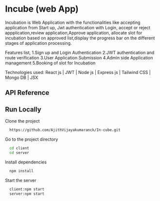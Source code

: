 # Incube (web App)

Incubation is Web Application with the functionalities
like accepting application from Start up, Jwt authentication with Login,
accept or reject appplication,review application,Approve application,
allocate slot for incubation based on approved list,display the progress 
bar on the different stages of application processing.

Features list,
1.Sign up and Login Authentication
2.JWT authentication and route verification
3.User Application Submission
4.Admin side Application management
5.Booking of slot for Incubation

Technologies used:
React js | JWT | Node js | Express js | Tailwind CSS | Mongo DB | JSX

## API Reference

## Run Locally

Clone the project

```bash
  https://github.com/AjithVijayakumaranck/In-cube.git
```

Go to the project directory

```bash
  cd client
  cd server
```

Install dependencies

```bash
  npm install
```

Start the server

```bash
  client:npm start
  server:npm start
```
